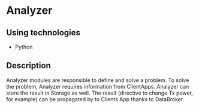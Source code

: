 # Analyzer

## Using technologies

- Python

## Description


Analyzer modules are responsible to define and solve a problem. 
To solve the problem, Analyzer requires information from ClientApps. 
Analyzer can store the result in Storage as well. 
The result (directive to change Tx power, for example) can be propagated by 
to Clients App thanks to DataBroker.